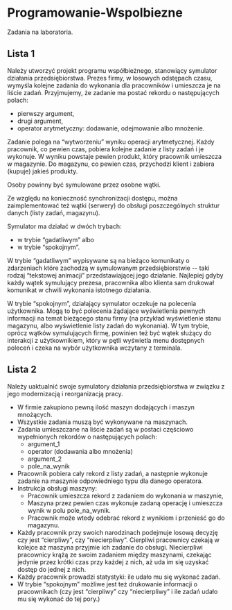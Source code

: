 # Programowanie-Wspolbiezne
Zadania na laboratoria.

## Lista 1
Należy utworzyć projekt programu współbieżnego, stanowiący symulator działania przedsiębiorstwa.
Prezes firmy, w losowych odstępach czasu,  wymyśla kolejne zadania do wykonania dla pracowników i umieszcza je na liście zadań.
Przyjmujemy, że zadanie ma postać rekordu o następujących polach:
* pierwszy argument,
* drugi argument,
* operator arytmetyczny: dodawanie, odejmowanie albo mnożenie.

Zadanie polega na “wytworzeniu” wyniku operacji arytmetycznej.
Każdy pracownik, co pewien czas, pobiera kolejne zadanie z listy zadań i je wykonuje. W wyniku powstaje pewien produkt, który pracownik umieszcza w magazynie.
Do magazynu, co pewien czas, przychodzi klient i zabiera (kupuje) jakieś produkty.

Osoby powinny być symulowane przez osobne wątki.

Ze względu na konieczność synchronizacji dostępu, można zaimplementować też wątki (serwery) do obsługi poszczególnych struktur danych (listy zadań, magazynu).

Symulator ma działać w dwóch trybach:
* w trybie “gadatliwym” albo
* w trybie “spokojnym”.

W trybie “gadatliwym” wypisywane są na bieżąco komunikaty o zdarzeniach które zachodzą w symulowanym przedsiębiorstwie -- taki rodzaj “tekstowej animacji” przedstawiającej jego działanie. Najlepiej gdyby każdy wątek symulujący prezesa, pracownika albo klienta sam drukował komunikat w chwili wykonania istotnego działania.

W trybie “spokojnym”, działający symulator oczekuje na polecenia użytkownika. Mogą to być polecenia żądające wyświetlenia pewnych informacji na temat bieżącego stanu firmy (na przykład wyświetlenie stanu magazynu, albo wyświetlenie listy zadań do wykonania). W tym trybie, oprócz wątków  symulujących firmę, powinien też być wątek służący do interakcji z użytkownikiem, który w pętli wyświetla menu dostępnych poleceń i czeka na wybór użytkownika wczytany z terminala.  

## Lista 2
Należy uaktualnić swoje symulatory działania przedsiębiorstwa w związku z  jego modernizacją i reorganizacją pracy.

* W firmie zakupiono pewną ilość maszyn dodających i maszyn mnożących.
* Wszystkie zadania  muszą być wykonywane na maszynach.
* Zadania umieszczane na liście zadań są w postaci częściowo wypełnionych rekordów o następujących polach:
  * argument_1
  * operator (dodawania albo mnożenia)
  * argument_2
  * pole_na_wynik
* Pracownik pobiera cały rekord z listy zadań, a następnie wykonuje zadanie na maszynie odpowiedniego typu dla danego operatora.
* Instrukcja obsługi maszyny:
  * Pracownik umieszcza rekord z zadaniem do wykonania w maszynie,
  * Maszyna przez pewien czas wykonuje zadaną operację i umieszcza wynik w polu pole_na_wynik.
  * Pracownik może wtedy odebrać rekord z wynikiem i przenieść go do magazynu.
* Każdy pracownik przy swoich narodzinach podejmuje losową decyzję czy jest “cierpliwy”, czy “niecierpliwy”. Cierpliwi pracownicy czekają w kolejce aż maszyna przyjmie ich zadanie do obsługi. Niecierpliwi pracownicy krążą ze swoim zadaniem między maszynami,  czekając jedynie przez krótki czas przy każdej z nich, aż uda im się uzyskać dostęp do jednej z nich.
* Każdy pracownik prowadzi statystyki: ile udało mu się wykonać zadań.
* W trybie “spokojnym” możliwe jest też drukowanie informacji o pracownikach (czy jest “cierpliwy”  czy “niecierpliwy” i ile zadań udało mu się wykonać do tej pory.)
